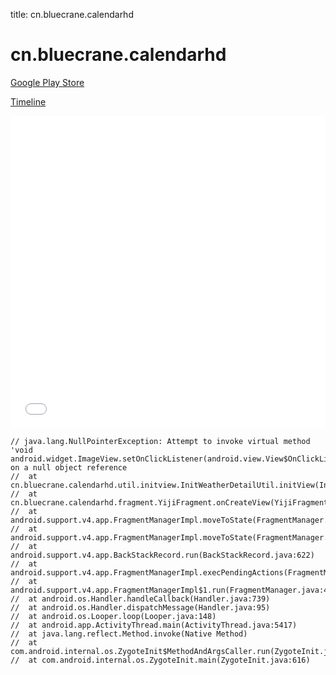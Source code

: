 title: cn.bluecrane.calendarhd

# cn.bluecrane.calendarhd

[Google Play Store](https://play.google.com/store/apps/details?id=cn.bluecrane.calendarhd)

[Timeline](./vis-timeline.html)

<iframe src="./vis-timeline.html" width="100%" height="500px" style="border:none;"></iframe>

```
// java.lang.NullPointerException: Attempt to invoke virtual method 'void android.widget.ImageView.setOnClickListener(android.view.View$OnClickListener)' on a null object reference
// 	at cn.bluecrane.calendarhd.util.initview.InitWeatherDetailUtil.initView(InitWeatherDetailUtil.java:73)
// 	at cn.bluecrane.calendarhd.fragment.YijiFragment.onCreateView(YijiFragment.java:115)
// 	at android.support.v4.app.FragmentManagerImpl.moveToState(FragmentManager.java:870)
// 	at android.support.v4.app.FragmentManagerImpl.moveToState(FragmentManager.java:1080)
// 	at android.support.v4.app.BackStackRecord.run(BackStackRecord.java:622)
// 	at android.support.v4.app.FragmentManagerImpl.execPendingActions(FragmentManager.java:1416)
// 	at android.support.v4.app.FragmentManagerImpl$1.run(FragmentManager.java:420)
// 	at android.os.Handler.handleCallback(Handler.java:739)
// 	at android.os.Handler.dispatchMessage(Handler.java:95)
// 	at android.os.Looper.loop(Looper.java:148)
// 	at android.app.ActivityThread.main(ActivityThread.java:5417)
// 	at java.lang.reflect.Method.invoke(Native Method)
// 	at com.android.internal.os.ZygoteInit$MethodAndArgsCaller.run(ZygoteInit.java:726)
// 	at com.android.internal.os.ZygoteInit.main(ZygoteInit.java:616)

```



